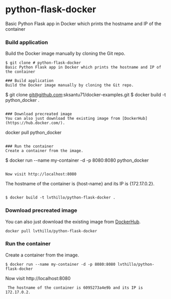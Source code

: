 # python-flask-docker
Basic Python Flask app in Docker which prints the hostname and IP of the container

### Build application
Build the Docker image manually by cloning the Git repo.
```
$ git clone # python-flask-docker
Basic Python Flask app in Docker which prints the hostname and IP of the container

### Build application
Build the Docker image manually by cloning the Git repo.
```
$ git clone git@github.com:sksantu71/docker-examples.git
$ docker build -t python_docker .
```

### Download precreated image
You can also just download the existing image from [DockerHub](https://hub.docker.com/).
```
docker pull python_docker
```

### Run the container
Create a container from the image.
```
$ docker run --name my-container -d -p 8080:8080 python_docker
```

Now visit http://localhost:8080
```
 The hostname of the container is {host-name} and its IP is {172.17.0.2}.
```

$ docker build -t lvthillo/python-flask-docker .
```

### Download precreated image
You can also just download the existing image from [DockerHub](https://hub.docker.com/r/lvthillo/python-flask-docker/).
```
docker pull lvthillo/python-flask-docker
```

### Run the container
Create a container from the image.
```
$ docker run --name my-container -d -p 8080:8080 lvthillo/python-flask-docker
```

Now visit http://localhost:8080
```
 The hostname of the container is 6095273a4e9b and its IP is 172.17.0.2. 
```
